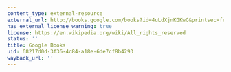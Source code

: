 ```yaml
---
content_type: external-resource
external_url: http://books.google.com/books?id=4uLdXjnKGKwC&printsec=frontcover&dq=Photon
has_external_license_warning: true
license: https://en.wikipedia.org/wiki/All_rights_reserved
status: ''
title: Google Books
uid: 68217d0d-3f36-4c84-a18e-6de7cf8b4293
wayback_url: ''
---
```

